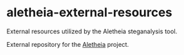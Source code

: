 # aletheia-external-resources
External resources utilized by the Aletheia steganalysis tool.

External repository for the [Aletheia](https://github.com/daniellerch/aletheia) project.
